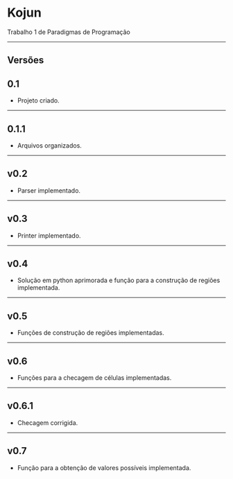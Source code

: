 # Kojun

Trabalho 1 de Paradigmas de Programação

---

## Versões

## 0.1

* Projeto criado.

---

## 0.1.1

* Arquivos organizados.

---

## v0.2

* Parser implementado.

---

## v0.3

* Printer implementado.

---

## v0.4

* Solução em python aprimorada e função para a construção de regiões implementada.

---

## v0.5

* Funções de construção de regiões implementadas.

---

## v0.6

* Funções para a checagem de células implementadas.

---

## v0.6.1

* Checagem corrigida.

---

## v0.7

* Função para a obtenção de valores possíveis implementada.
